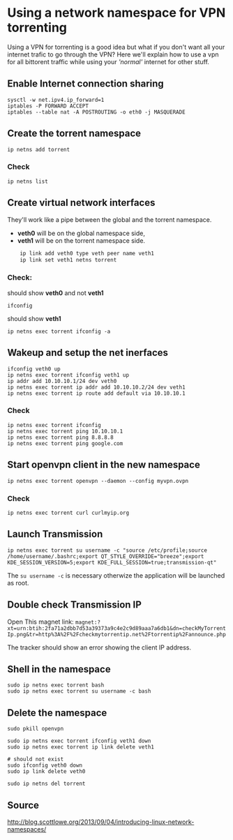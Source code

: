 Using a network namespace for VPN torrenting
=====================================

Using a VPN for torrenting is a good idea but what if you don't want all your internet trafic to go through the VPN? Here we'll explain how to use a vpn for all bittorent traffic while using your *'normal'* internet for other stuff.


## Enable Internet connection sharing

	sysctl -w net.ipv4.ip_forward=1
	iptables -P FORWARD ACCEPT
	iptables --table nat -A POSTROUTING -o eth0 -j MASQUERADE

## Create the torrent namespace

	ip netns add torrent

### Check

	ip netns list

## Create virtual network interfaces

They'll work like a pipe between the global and the torrent namespace.

- **veth0** will be on the global namespace side, 
- **veth1** will be on the torrent namespace side.
  
```sh
	ip link add veth0 type veth peer name veth1
	ip link set veth1 netns torrent
```

### Check:

should show **veth0** and not **veth1**

	ifconfig  

should show **veth1**

	ip netns exec torrent ifconfig -a  



## Wakeup and setup the net inerfaces

	ifconfig veth0 up
	ip netns exec torrent ifconfig veth1 up
	ip addr add 10.10.10.1/24 dev veth0
	ip netns exec torrent ip addr add 10.10.10.2/24 dev veth1
	ip netns exec torrent ip route add default via 10.10.10.1


### Check

	ip netns exec torrent ifconfig
	ip netns exec torrent ping 10.10.10.1
	ip netns exec torrent ping 8.8.8.8
	ip netns exec torrent ping google.com


##  Start openvpn client in the new namespace

	ip netns exec torrent openvpn --daemon --config myvpn.ovpn


### Check

	ip netns exec torrent curl curlmyip.org



## Launch Transmission

	ip netns exec torrent su username -c "source /etc/profile;source /home/username/.bashrc;export QT_STYLE_OVERRIDE="breeze";export KDE_SESSION_VERSION=5;export KDE_FULL_SESSION=true;transmission-qt"

The ``su username -c`` is necessary otherwize the application will be launched as root.



## Double check Transmission IP

Open This magnet link: ```magnet:?xt=urn:btih:2fa71a2dbb7d53a39373a9c4e2c9d89aaa7a6db1&dn=checkMyTorrentIp.png&tr=http%3A%2F%2Fcheckmytorrentip.net%2Ftorrentip%2Fannounce.php```

 The tracker should show an error showing the client IP address.




## Shell in the namespace

	sudo ip netns exec torrent bash 
	sudo ip netns exec torrent su username -c bash



## Delete the namespace

	sudo pkill openvpn

	sudo ip netns exec torrent ifconfig veth1 down
	sudo ip netns exec torrent ip link delete veth1

	# should not exist
	sudo ifconfig veth0 down
	sudo ip link delete veth0

	sudo ip netns del torrent



## Source

http://blog.scottlowe.org/2013/09/04/introducing-linux-network-namespaces/